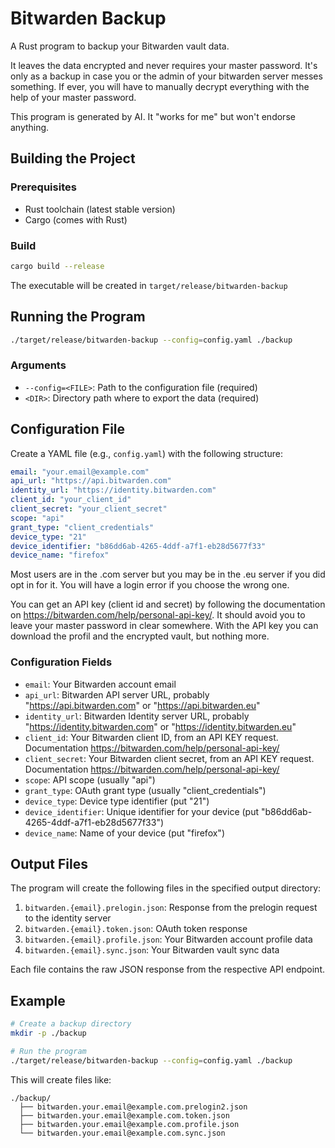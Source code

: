 # Bitwarden Backup

A Rust program to backup your Bitwarden vault data. 

It leaves the data encrypted and never requires your master password. It's only as a backup in case you or the admin of your bitwarden server messes something. If ever, you will have to manually decrypt everything with the help of your master password.

This program is generated by AI. It "works for me" but won't endorse anything.

## Building the Project

### Prerequisites

- Rust toolchain (latest stable version)
- Cargo (comes with Rust)

### Build

```bash
cargo build --release
```

The executable will be created in `target/release/bitwarden-backup`

## Running the Program

```bash
./target/release/bitwarden-backup --config=config.yaml ./backup
```

### Arguments

- `--config=<FILE>`: Path to the configuration file (required)
- `<DIR>`: Directory path where to export the data (required)

## Configuration File

Create a YAML file (e.g., `config.yaml`) with the following structure:

```yaml
email: "your.email@example.com"
api_url: "https://api.bitwarden.com"
identity_url: "https://identity.bitwarden.com"
client_id: "your_client_id"
client_secret: "your_client_secret"
scope: "api"
grant_type: "client_credentials"
device_type: "21"
device_identifier: "b86dd6ab-4265-4ddf-a7f1-eb28d5677f33"
device_name: "firefox"
```

Most users are in the .com server but you may be in the .eu server if you did opt in for it. You will have a login error if you choose the wrong one.

You can get an API key (client id and secret) by following the documentation on https://bitwarden.com/help/personal-api-key/. It should avoid you to leave your master password in clear somewhere. With the API key you can download the profil and the encrypted vault, but nothing more. 

### Configuration Fields

- `email`: Your Bitwarden account email
- `api_url`: Bitwarden API server URL, probably "https://api.bitwarden.com" or "https://api.bitwarden.eu"
- `identity_url`: Bitwarden Identity server URL, probably "https://identity.bitwarden.com" or "https://identity.bitwarden.eu"
- `client_id`: Your Bitwarden client ID, from an API KEY request. Documentation https://bitwarden.com/help/personal-api-key/
- `client_secret`: Your Bitwarden client secret, from an API KEY request. Documentation https://bitwarden.com/help/personal-api-key/
- `scope`: API scope (usually "api")
- `grant_type`: OAuth grant type (usually "client_credentials")
- `device_type`: Device type identifier (put "21")
- `device_identifier`: Unique identifier for your device (put "b86dd6ab-4265-4ddf-a7f1-eb28d5677f33")
- `device_name`: Name of your device (put "firefox")


## Output Files

The program will create the following files in the specified output directory:

1. `bitwarden.{email}.prelogin.json`: Response from the prelogin request to the identity server
2. `bitwarden.{email}.token.json`: OAuth token response
3. `bitwarden.{email}.profile.json`: Your Bitwarden account profile data
4. `bitwarden.{email}.sync.json`: Your Bitwarden vault sync data

Each file contains the raw JSON response from the respective API endpoint.

## Example

```bash
# Create a backup directory
mkdir -p ./backup

# Run the program
./target/release/bitwarden-backup --config=config.yaml ./backup
```

This will create files like:
```
./backup/
  ├── bitwarden.your.email@example.com.prelogin2.json
  ├── bitwarden.your.email@example.com.token.json
  ├── bitwarden.your.email@example.com.profile.json
  └── bitwarden.your.email@example.com.sync.json
```

